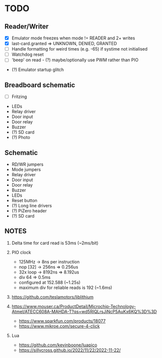 # TODO

## Reader/Writer
- [x] Emulator mode freezes when mode != READER and 2+ writes
- [x] last-card.granted => UNKNOWN, DENIED, GRANTED
- [ ] Handle formatting for weird times (e.g. -65) if systime not initialised
- [ ] Watchdog reset
- [ ] 'beep' on read
      - (?) maybe/optionally use PWM rather than PIO
- (?) Emulator startup glitch

## Breadboard schematic
- [ ] Fritzing
- LEDs
- Relay driver
- Door input
- Door relay
- Buzzer
- (?) SD card
- (?) Photo

## Schematic
- RD/WR jumpers
- Mode jumpers
- Relay driver
- Door input
- Door relay
- Buzzer
- LEDs
- Reset button
- (?) Long line drivers
- (?) PiZero header
- (?) SD card

## NOTES

1. Delta time for card read is 53ms (~2ms/bit)
2. PIO clock 
   - 125MHz   -> 8ns per instruction
   - nop [32] -> 256ns  => 0.256us
   - 32x loop -> 8192ns => 8.192us
   - div 64 => 0.5ms
   - configured at 152.588 (~1.25s)
   - maximum div for reliable reads is 192 (~1.6ms)

3. https://github.com/teslamotors/liblithium
4. https://www.mouser.ca/ProductDetail/Microchip-Technology-Atmel/ATECC608A-MAHDA-T?qs=wd5RIQLrsJiNcP5AuKx6KQ%3D%3D
   - https://www.sparkfun.com/products/18077
   - https://www.mikroe.com/secure-4-click
5. Lua
   - https://github.com/kevinboone/luapico
   - https://sillycross.github.io/2022/11/22/2022-11-22/
